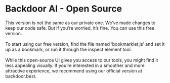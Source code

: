 # Backdoor AI - Open Source
This version is not the same as our private one. We’ve made changes to keep our code safe. But if you’re worried, it’s fine. You can use this free version.<br>
<br>
To start using our free version, find the file named ‘bookmarklet.js’ and set it up as a bookmark, or run it through the inspect element tool.<br>
<br>
While this open-source UI gives you access to our tools, you might find it less appealing visually. If you’re interested in a smoother and more attractive experience, we recommend using our official version at backdoor.best.
